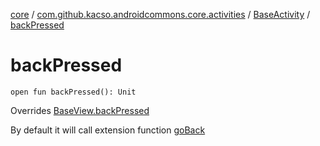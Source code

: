 [core](../../index.md) / [com.github.kacso.androidcommons.core.activities](../index.md) / [BaseActivity](index.md) / [backPressed](.)

# backPressed

`open fun backPressed(): Unit`

Overrides [BaseView.backPressed](../../com.github.kacso.androidcommons.core.views/-base-view/back-pressed.md)

By default it will call extension function [goBack](#)

